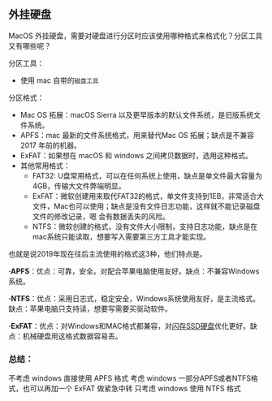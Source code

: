 ## 外挂硬盘

MacOS 外挂硬盘，需要对硬盘进行分区时应该使用哪种格式来格式化？分区工具又有哪些呢？

分区工具：
- 使用 mac 自带的`磁盘工具`

分区格式：
- Mac OS 拓展：macOS Sierra 以及更早版本的默认文件系统，是旧版系统文件系统。
- APFS：mac 最新的文件系统格式，用来替代Mac OS 拓展；缺点是不兼容 2017 年前的机器。
- ExFAT：如果想在 macOS 和 windows 之间拷贝数据时，选用这种格式。
- 其他常用格式：
	- FAT32: U盘常用格式，可以在任何系统上使用，缺点是单文件最大容量为4GB，传输大文件弊端明显。
	- ExFAT：微软创建用来取代FAT32的格式，单文件支持到1EB，非常适合大文件，Mac也可以使用；缺点是没有文件日志功能，这样就不能记录磁盘文件的修改记录，嗯 会有数据丢失的风险。
	- NTFS：微软创建的格式，没有文件大小限制，支持日志功能，缺点是在mac系统只能读取，想要写入需要第三方工具才能实现。

也就是说2019年现在往后主流使用的格式这3种，他们特点是。

**·APFS**：优点：可靠，安全。对配合苹果电脑使用友好。缺点：不兼容Windows系统。

**·NTFS**：优点：采用日志式，稳定安全，Windows系统使用友好，是主流格式。缺点：苹果电脑只支持读，想要写需要买驱动软件。

**·ExFAT**：优点：对Windows和MAC格式都兼容，对[闪存SSD硬盘](https://www.zhihu.com/search?q=%E9%97%AA%E5%AD%98SSD%E7%A1%AC%E7%9B%98&search_source=Entity&hybrid_search_source=Entity&hybrid_search_extra=%7B%22sourceType%22%3A%22answer%22%2C%22sourceId%22%3A908644008%7D)优化更好。缺点：机械硬盘用这格式数据容易丢。

### 总结：
不考虑 windows 直接使用 APFS 格式
考虑 windows 一部分APFS或者NTFS格式，也可以再加一个 ExFAT 做紧急中转
只考虑 windows 使用 NTFS 格式